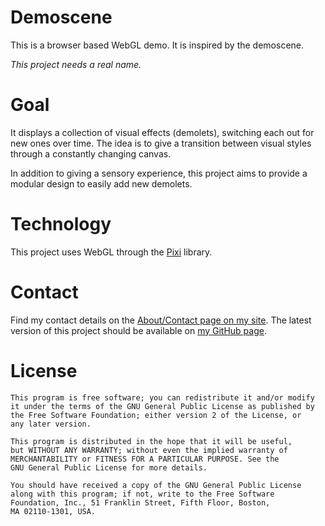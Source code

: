 # Demoscene

This is a browser based WebGL demo. It is inspired by the demoscene.

*This project needs a real name.*

# Goal

It displays a collection of visual effects (demolets), switching each out for new ones over time. The idea is to give a transition between visual styles through a constantly changing canvas.

In addition to giving a sensory experience, this project aims to provide a modular design to easily add new demolets.

# Technology

This project uses WebGL through the [Pixi][1] library.

# Contact

Find my contact details on the [About/Contact page on my site][2].
The latest version of this project should be available on [my GitHub page][3].

# License

    This program is free software; you can redistribute it and/or modify
    it under the terms of the GNU General Public License as published by
    the Free Software Foundation; either version 2 of the License, or
    any later version.

    This program is distributed in the hope that it will be useful,
    but WITHOUT ANY WARRANTY; without even the implied warranty of
    MERCHANTABILITY or FITNESS FOR A PARTICULAR PURPOSE. See the
    GNU General Public License for more details.

    You should have received a copy of the GNU General Public License
    along with this program; if not, write to the Free Software
    Foundation, Inc., 51 Franklin Street, Fifth Floor, Boston,
    MA 02110-1301, USA.

[1]: http://www.pixijs.com/
[2]: http://keyboardmonkey.co.za/
[3]: https://github.com/wesleywerner/
